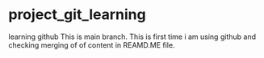 # project_git_learning
learning github
This is main branch.
This is first time i am using github and checking merging of of content in REAMD.ME file.